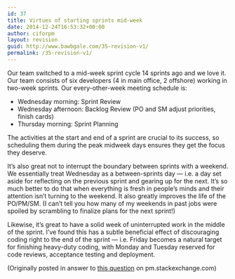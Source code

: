 ```yaml
---
id: 37
title: Virtues of starting sprints mid-week
date: 2014-12-24T16:53:32+00:00
author: ciforpm
layout: revision
guid: http://www.bawbgale.com/35-revision-v1/
permalink: /35-revision-v1/
---
```

Our team switched to a mid-week sprint cycle 14 sprints ago and we love it. Our team consists of six developers (4 in main office, 2 offshore) working in two-week sprints. Our every-other-week meeting schedule is:

  * Wednesday morning: Sprint Review
  * Wednesday afternoon: Backlog Review (PO and SM adjust priorities, finish cards)
  * Thursday morning: Sprint Planning

The activities at the start and end of a sprint are crucial to its success, so scheduling them during the peak midweek days ensures they get the focus they deserve.

It’s also great not to interrupt the boundary between sprints with a weekend. We essentially treat Wednesday as a between-sprints day — i.e. a day set aside for reflecting on the previous sprint and gearing up for the next. It’s so much better to do that when everything is fresh in people’s minds and their attention isn’t turning to the weekend. It also greatly improves the life of the PO/PM/SM. (I can’t tell you how many of my weekends in past jobs were spoiled by scrambling to finalize plans for the next sprint!)

Likewise, it’s great to have a solid week of uninterrupted work in the middle of the sprint. I&#8217;ve found this has a subtle beneficial effect of discouraging coding right to the end of the sprint — i.e. Friday becomes a natural target for finishing heavy-duty coding, with Monday and Tuesday reserved for code reviews, acceptance testing and deployment.

(Originally posted in answer to [this question](http://pm.stackexchange.com/questions/12623/running-a-sprint-from-wednesday-till-wednesday) on pm.stackexchange.com)